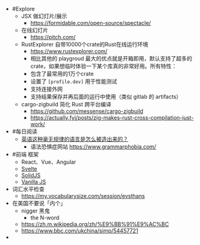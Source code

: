 - #Explore
	- JSX 做幻灯片/展示
		- https://formidable.com/open-source/spectacle/
	- 在线幻灯片
		- https://pitch.com/
	- RustExplorer 自带10000个crate的Rust在线运行环境
		- https://www.rustexplorer.com/
		- 相比其他的 playgroud 最大的优点就是开箱即用，默认支持了超多的 crate，如果想临时体验一下某个库真的非常好用。所有特性：
		- 包含了最常用的1万个crate
		- 设置了 `[profile.dev]` 用于性能测试
		- 支持连接外网
		- 支持结果保存并再后面的运行中使用（类似 gitlab 的 artifacts）
	- cargo-zigbuild 简化 Rust 跨平台编译
		- https://github.com/messense/cargo-zigbuild
		- https://actually.fyi/posts/zig-makes-rust-cross-compilation-just-work/
- #每日阅读
	- [英语这种毫无规律的语言是怎么被造出来的？](https://daily.zhihu.com/story/9750095)
		- 语法恐惧症网站 https://www.grammarphobia.com/
- #前端 框架
	- React、Vue、Angular
	- [Svelte](https://svelte.dev/)
	- [SolidJS](https://www.solidjs.com/)
	- [Vanilla JS](http://vanilla-js.com/)
- 词汇水平检查
	- https://my.vocabularysize.com/session/evsthans
- 在美国不要说「内个」
	- nigger 黑鬼
		- the N-word
	- https://zh.m.wikipedia.org/zh/%E9%BB%91%E9%AC%BC
	- https://www.bbc.com/ukchina/simp/54457721
-